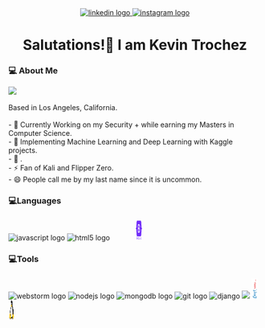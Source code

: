 <div align="center">
  <a href="https://www.linkedin.com/in/kmtroche/" target="_blank">
    <img src="https://img.shields.io/static/v1?message=LinkedIn&logo=linkedin&label=&color=0077B5&logoColor=white&labelColor=&style=for-the-badge" height="25" alt="linkedin logo"  />
  </a>
  <a href="https://www.instagram.com/" target="_blank">
    <img src="https://img.shields.io/static/v1?message=Instagram&logo=instagram&label=&color=E4405F&logoColor=white&labelColor=&style=for-the-badge" height="25" alt="instagram logo"  />
  </a>
</div>

###
<!--
<div align="center">
  <img src="https://profile-counter.glitch.me/KMTrochez/count.svg?"  />
</div>
-->
###

<h1 align="center">Salutations!👋 I am Kevin Trochez</h1>

###

<h3 align="left">💻 About Me</h3>

<p align="left"> <img src="https://komarev.com/ghpvc/?username=KMTrochez&color=green&style=flat-square?"/> </p>


<p align="left">Based in Los Angeles, California.<br>
<br>- 🔭 Currently Working on my Security + while earning my Masters in Computer Science.
<br>- 🌱 Implementing Machine Learning and Deep Learning with Kaggle projects.
<br>- 🤔 .
<br>- ⚡ Fan of Kali and Flipper Zero.
  <br>- 😄 People call me by my last name since it is uncommon.</p>

###

<h3 align="left">💻Languages</h3>

###

<div align="left">
  <img src="https://cdn.jsdelivr.net/gh/devicons/devicon/icons/javascript/javascript-original.svg" width="12" height="40" alt="javascript logo"  />
  <img src="https://cdn.jsdelivr.net/gh/devicons/devicon/icons/html5/html5-original.svg" width="12" height="40" alt="html5 logo"  />
  <img src="https://cdn.jsdelivr.net/gh/devicons/devicon/icons/css3/css3-original.svg" width="12" height="40" />
  <img src="https://cdn.jsdelivr.net/gh/devicons/devicon/icons/python/python-original.svg" width="12" height="40" />
  <img src="https://cdn.jsdelivr.net/gh/devicons/devicon/icons/c/c-original.svg" width="12" height="40" />
  <a href="https://getbootstrap.com" target="_blank" rel="noreferrer"> <img src="https://raw.githubusercontent.com/devicons/devicon/master/icons/bootstrap/bootstrap-plain-wordmark.svg" alt="bootstrap" width="12" height="40"/> </a> 
</div>

###

<h3 align="left">💻Tools</h3>

###

<div align="left">
  <img src="https://cdn.jsdelivr.net/gh/devicons/devicon/icons/webstorm/webstorm-original.svg" width="12" height="40" alt="webstorm logo"  />
  <img src="https://cdn.jsdelivr.net/gh/devicons/devicon/icons/nodejs/nodejs-original.svg" width="12" height="40" alt="nodejs logo"  />
  <img src="https://cdn.jsdelivr.net/gh/devicons/devicon/icons/mongodb/mongodb-original.svg" width="12" height="40" alt="mongodb logo"  />
  <img src="https://cdn.jsdelivr.net/gh/devicons/devicon/icons/git/git-original.svg" width="12" height="40" alt="git logo"  />
  <img src="https://cdn.worldvectorlogo.com/logos/django.svg" alt="django" width="12" height="40"/>
  <img src="https://cdn.jsdelivr.net/gh/devicons/devicon/icons/debian/debian-original.svg" height="40" />
  <img src="https://raw.githubusercontent.com/devicons/devicon/master/icons/java/java-original.svg" alt="java" width="12"  height="40"/> </a> 
  <a href="https://www.linux.org/" target="_blank" rel="noreferrer"> <img src="https://raw.githubusercontent.com/devicons/devicon/master/icons/linux/linux-original.svg" alt="linux" width="12" height="40"/> </a> 
</div>



###


###


###



###




<!--
## Hi there 👋
![](https://komarev.com/ghpvc/?username=KMTrochez&style=flat-square)

**KMTrochez/KMTrochez** is a ✨ _special_ ✨ repository because its `README.md` (this file) appears on your GitHub profile.

Here are some ideas to get you started:

- 🔭 I’m currently working on ...
- 🌱 I’m currently learning ...
- 👯 I’m looking to collaborate on ...
- 🤔 I’m looking for help with ...
- 💬 Ask me about ...
- 📫 How to reach me: ...
- 😄 Pronouns: ...
- ⚡ Fun fact: ...
-->

